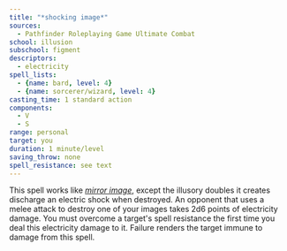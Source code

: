 ```yaml
---
title: "*shocking image*"
sources:
  - Pathfinder Roleplaying Game Ultimate Combat
school: illusion
subschool: figment
descriptors:
  - electricity
spell_lists:
  - {name: bard, level: 4}
  - {name: sorcerer/wizard, level: 4}
casting_time: 1 standard action
components:
  - V
  - S
range: personal
target: you
duration: 1 minute/level
saving_throw: none
spell_resistance: see text
---
```


This spell works like [*mirror image*](/spells/mirror-image/), except the illusory doubles it creates discharge an electric shock when destroyed. An opponent that uses a melee attack to destroy one of your images takes 2d6 points of electricity damage. You must overcome a target's spell resistance the first time you deal this electricity damage to it. Failure renders the target immune to damage from this spell.

